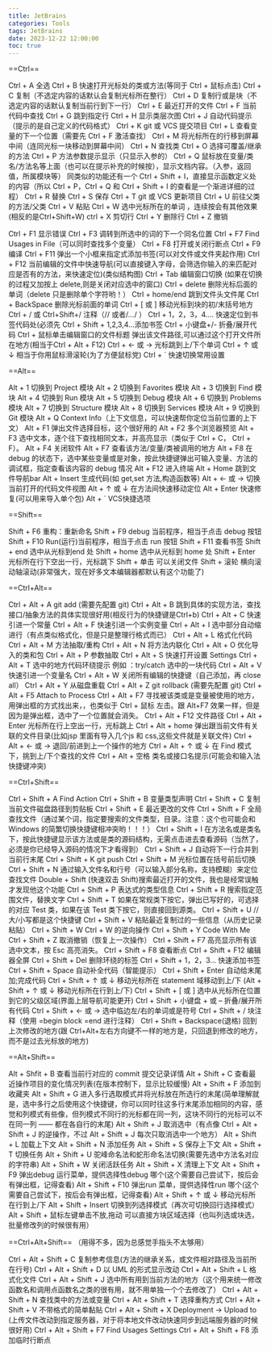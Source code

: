 ```yaml
---
title: JetBrains
categories: Tools
tags: JetBrains
date: 2023-12-22 12:00:00
toc: true
---
```



==Ctrl==

Ctrl + A 全选
Ctrl + B 快速打开光标处的类或方法(等同于 Ctrl + 鼠标点击)
Ctrl + C 复制（不选定内容的话默认会复制光标所在整行）
Ctrl + D 复制行或是块（不选定内容的话默认复制当前行到下一行）
Ctrl + E 最近打开的文件
Ctrl + F 当前代码中查找
Ctrl + G 跳到指定行
Ctrl + H 显示类层次图
Ctrl + J 自动代码提示（提示的是自己定义的代码格式）
Ctrl + K git 或 VCS 提交项目
Ctrl + L 查看变量的下一个位置（需要先 Ctrl + F 激活查找）
Ctrl + M 将光标所在的行移到屏幕中间（连同光标一块移动到屏幕中间）
Ctrl + N 查找类
Ctrl + O 选择可覆盖/继承的方法
Ctrl + P 方法参数提示显示（只显示入参的）
Ctrl + Q 鼠标放在变量/类名/方法名等上面（也可以在提示补充的时候按），显示文档内容。（入参，返回值，所属模块等）
         同类似的功能还有一个 Ctrl + Shift + I，直接显示函数定义处的内容（所以 Ctrl + P，Ctrl + Q 和 Ctrl + Shift + I 
         的查看是一个渐进详细的过程）
Ctrl + R 替换
Ctrl + S 保存
Ctrl + T git 或 VCS 更新项目
Ctrl + U 前往父类的方法/父类
Ctrl + V 粘贴
Ctrl + W 选中光标所在的单词 ，连续按会有其他效果 (相反的是Ctrl+Shift+W)
ctrl + X 剪切行
Ctrl + Y 删除行
Ctrl + Z 撤销


Ctrl + F1 显示错误
Ctrl + F3 调转到所选中的词的下一个同名位置
Ctrl + F7 Find Usages in File（可以同时查找多个变量）
Ctrl + F8 打开或关闭行断点
Ctrl + F9 编译
Ctrl + F11 弹出一个小框来指定式添加书签(可以对文件或文件夹起作用)
Ctrl + F12 当前编辑的文件中快速导航(可以直接键入字母，会筛选你输入的来匹配对应是否有的方法，来快速定位)(类似结构图)
Ctrl + Tab 编辑窗口切换 (如果在切换的过程又加按上 delete,则是关闭对应选中的窗口) 
Ctrl + delete 删除光标后面的单词（delete 只是删除单个字符哟！）
Ctrl + home/end 跳到文件头文件尾
Ctrl + BackSpace 删除光标前面的单词
Ctrl + [ 或 ] 移动光标到块的初/末括号地方
Ctrl + / 或 Ctrl+Shift+/ 注释（// 或者/*…*/ ）
Ctrl + 1，2，3，4…. 快速定位到书签代码处(必须先 Ctrl + Shift + 1,2,3,4…添加书签
Ctrl + 小键盘+/- 折叠/展开代码
Ctrl + 鼠标单击编辑窗口的文件标题 弹出该文件路径,可以通过这个打开文件所在地方(相当于Ctrl + Alt + F12)
Ctrl + ← 或 → 光标跳到上/下个单词
Ctrl + ↑ 或 ↓ 相当于你用鼠标滑滚轮(为了方便鼠标党)
Ctrl + ` 快速切换常用设置

==Alt==

Alt + 1 切换到 Project 模块
Alt + 2 切换到 Favorites 模块
Alt + 3 切换到 Find 模块
Alt + 4 切换到 Run 模块
Alt + 5 切换到 Debug 模块
Alt + 6 切换到 Problems 模块
Alt + 7 切换到 Structure 模块
Alt + 8 切换到 Services 模块
Alt + 9 切换到 Git 模块
Alt + Q Context Info（上下文信息，可以快速帮你定位当前位置的上下文）
Alt + F1 弹出文件选择目标，这个很好用的
Alt + F2 多个浏览器预览
Alt + F3 选中文本，逐个往下查找相同文本，并高亮显示（类似于 Ctrl + C， Ctrl + F）。
Alt + F4 关闭软件
Alt + F7 查看该方法/变量/类被调用的地方
Alt + F8 在debug 的状态下，选中某些变量或是对象，按此快捷键弹出可输入变量、方法的调试框，指定查看该内容的 debug 情况
Alt + F12 进入终端
Alt + Home 跳到文件导航bar
Alt + Insert 生成代码(如 get,set 方法,构造函数等)
Alt + ← 或 → 切换当前打开的代码文件视图
Alt + ↑ 或 ↓ 在方法间快速移动定位
Alt + Enter 快速修复(可以用来导入单个包)
Alt + ` VCS快捷选项

==Shift==

Shift + F6  重构：重新命名
Shift + F9 debug 当前程序，相当于点击 debug 按钮
Shift + F10 Run(运行)当前程序，相当于点击 run 按钮
Shift + F11 查看书签
Shift + end 选中从光标到end 处
Shift + home 选中从光标到 home 处
Shift + Enter 光标所在行下空出一行，光标跳下
Shift + 单击 可以关闭文件
Shift + 滚轮 横向滚动轴滚动(非常强大，现在好多文本编辑器都默认有这个功能了)

==Ctrl+Alt==

Ctrl + Alt + A git add (需要先配置 git)
Ctrl + Alt + B 跳到具体的实现方法，查找接口/抽象方法的具体实现很好用(相反行为的快捷键是Ctrl+b)
Ctrl + Alt + C 快速引进一个常量
Ctrl + Alt + F 快速引进一个实例变量
Ctrl + Alt + I 选中部分自动缩进行（有点类似格式化，但是只是整理行格式而已）
Ctrl + Alt + L 格式化代码
Ctrl + Alt + M 方法抽取/重构
Ctrl + Alt + N 将方法内联化
Ctrl + Alt + O 优化导入的类和包
Ctrl + Alt + P 参数抽取
Ctrl + Alt + S 快速打开设置 Settings
Ctrl + Alt + T 选中的地方代码环绕提示 例如 ：try/catch 选中的一块代码
Ctrl + Alt + V 快速引进一个变量名
Ctrl + Alt + W 关闭所有编辑的快捷键（自己添加，再 close all）
Ctrl + Alt + Y 从磁盘重载
Ctrl + Alt + Z git rollback (需要先配置 git)
Ctrl + Alt + F5 Attach to Process
Ctrl + Alt + F7 寻找被该类或是变量被使用的地方，用弹出框的方式找出来，，也类似于 Ctrl + 鼠标 左击。跟 Alt+F7 效果一样，但是因为是弹出框，选中了一个位置就会消失。
Ctrl + Alt + F12 文件路径
Ctrl + Alt + Enter 光标所在行上空出一行，光标跳上
Ctrl + Alt + home 弹出跟当前文件有关联的文件目录(比如jsp 里面有导入几个js 和 css,这些文件就是关联文件)
Ctrl + Alt + ← 或 →  退回/前进到上一个操作的地方
Ctrl + Alt + ↑ 或 ↓ 在 Find 模式下，挑到上/下个查找的文件
Ctrl + Alt + 空格 类名或接口名提示(可能会和输入法快捷键冲突)

==Ctrl+Shift==

Ctrl + Shift + A Find Action
Ctrl + Shift + B 变量类型声明
Ctrl + Shift + C 复制当前文件磁盘路径到剪贴板
Ctrl + Shift + E 最近更改的文件
Ctrl + Shift + F 全局查找文件（通过某个词，指定要搜索的文件类型，目录。注意：这个也可能会和 Windows 的简繁切换快捷键相冲突哟！！！）
Ctrl + Shift + I 在方法名或是类名下，按此快捷键显示该方法或是类的源码结构，无需点击进去查看源码（当然了，必须是你已经导入源码的情况下才看得到）
Ctrl + Shift + J 自动将下一行合并到当前行末尾
Ctrl + Shift + K git push
Ctrl + Shift + M 光标位置在括号前后切换
Ctrl + Shift + N 通过输入文件名和行号（可以输入部分名称，支持模糊）来定位查找文件
Double + Shift (快速双击 Shift)搜索最近打开的文件，我也是经常误触才发现他这个功能
Ctrl + Shift + P 表达式的类型信息
Ctrl + Shift + R 搜索指定范围文件，替换文字
Ctrl + Shift + T 如果在常规类下按它，弹出已写好的，可选择的对应 Test 类，如果在该 Test 类下按它，则直接回到源类。
Ctrl + Shift + U // 大/小写都是这个快捷键
Ctrl + Shift + V 粘贴最近复制过的一些信息（从历史记录粘贴）
Ctrl + Shift + W Ctrl + W 的逆向操作
Ctrl + Shift + Y Code With Me
Ctrl + Shift + Z 取消撤销（恢复上一次操作）
Ctrl + Shift + F7 高亮显示所有该选中文本，按 Esc 高亮消失。
Ctrl + Shift + F8 查看断点
Ctrl + Shift + F12 编辑器全屏
Ctrl + Shift + Del 删除环绕的标签
Ctrl + Shift + 1，2，3… 快速添加书签
Ctrl + Shift + Space 自动补全代码（智能提示）
Ctrl + Shift + Enter 自动给末尾加;完成代码
Ctrl + Shift + ↑ 或 ↓ 移动光标所在 statement 域移动到上/下 (Alt + Shift + ↑ 或 ↓ 移动光标所在行到上/下)
Ctrl + Shift + [ 或 ] 选中从光标所在位置到它的父级区域(界面上层导航可能更开)
Ctrl + Shift + 小键盘 + 或 – 折叠/展开所有代码
Ctrl + Shift + ← 或 →  选中临边左/右的单词或是符号
Ctrl + Shift + / 块注释（使用 =begin block =end 进行注释）
Ctrl + Shift + Backspace(退格)  回到上次修改的地方(跟 Ctrl+Alt+左右方向键不一样的地方是，只回退到修改的地方，而不是过去光标放的地方)

==Alt+Shift==

Alt + Shfit + B 查看当前行对应的 commit 提交记录详情
Alt + Shift + C 查看最近操作项目的变化情况列表(在版本控制下，显示比较缓慢)
Alt + Shift + F 添加到收藏夹
Alt + Shift + G 进入多行选取模式并将光标放在所选行的末尾(简单理解就是，选中多行之后使用这个快捷键，你可以同时往这多行末尾添加相同的内容，感觉和列模式有些像，但列模式不同行的光标都在同一列，这块不同行的光标可以不在同一列 —— 都在各自行的末尾)
Alt + Shift + J 取消选中（有点像 Ctrl + Alt + Shift + J 的逆操作，不过 Alt + Shift + J 每次只取消选中一个地方）
Alt + Shift + L 加载上下文
Alt + Shift + N 添加任务
Alt + Shift + S 保存上下文
Alt + Shift + T 切换任务
Alt + Shift + U 驼峰命名法和蛇形命名法切换(需要先选中方法名对应的字符串)
Alt + Shift + W 关闭活跃任务
Alt + Shift + X 清理上下文
Alt + Shift + F9  弹出debug 运行菜单，提供选择性debug 哪个(这个需要自己尝试下，按后会有弹出框，记得查看)
Alt + Shift + F10 弹出run 菜单，提供选择性run 哪个(这个需要自己尝试下，按后会有弹出框，记得查看)
Alt + Shift + ↑ 或 ↓ 移动光标所在行到上/下
Alt + Shift + Insert 切换到列选择模式（再次可切换回行选择模式）
Alt + Shift + 鼠标左键单击不放,拖动 可以直接方块区域选择（也叫列选或块选，批量修改列的时候很有用）

==Ctrl+Alt+Shift==  （用得不多，因为总感觉手指头不太够用）

Ctrl + Alt + Shift + C 复制参考信息(方法的继承关系，或文件相对路径及当前所在行号)
Ctrl + Alt + Shift + D 以 UML 的形式显示改动
Ctrl + Alt + Shift + L 格式化文件
Ctrl + Alt + Shift + J 选中所有用到当前方法的地方（这个用来统一修改函数名和调用点函数名之类的很有用，就不用单独一个个去修改了）
Ctrl + Alt + Shift + N 查找类中的方法或变量
Ctrl + Alt + Shift + T 选择重构方式
Ctrl + Alt + Shift + V 不带格式的简单黏贴
Ctrl + Alt + Shift + X Deployment -> Upload to (上传文件改动到指定服务器，对于将本地文件改动快速同步到远端服务器的时候很好用)
Ctrl + Alt + Shift + F7 Find Usages Settings
Ctrl + Alt + Shift + F8 添加临时行断点
